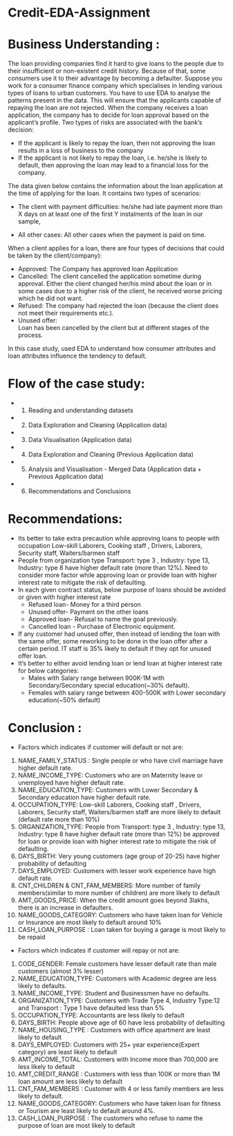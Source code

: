 # Credit-EDA-Assignment

# Business Understanding :
The loan providing companies find it hard to give loans to the people due to their insufficient or non-existent credit history. Because of that, some consumers use it to their advantage by becoming a defaulter. Suppose you work for a consumer finance company which specialises in lending various types of loans to urban customers. You have to use EDA to analyse the patterns present in the data. This will ensure that the applicants capable of repaying the loan are not rejected.
When the company receives a loan application, the company has to decide for loan approval based on the applicant’s profile. Two types of risks are associated with the bank’s decision:
- If the applicant is likely to repay the loan, then not approving the loan results in a loss of business to the company
- If the applicant is not likely to repay the loan, i.e. he/she is likely to default, then approving the loan may lead to a financial loss for the company.

The data given below contains the information about the loan application at the time of applying for the loan. It contains two types of scenarios:
- The client with payment difficulties: 
  he/she had late payment more than X days on at least one of the first Y instalments of the loan in our sample,

- All other cases: 
  All other cases when the payment is paid on time.

When a client applies for a loan, there are four types of decisions that could be taken by the client/company):
- Approved: 
The Company has approved loan Application
- Cancelled: 
The client cancelled the application sometime during approval. Either the client changed her/his mind about the loan or in some cases due to a higher risk of the client, he received worse pricing which he did not want.
- Refused: 
The company had rejected the loan (because the client does not meet their requirements etc.).
- Unused offer:  
Loan has been cancelled by the client but at different stages of the process.

In this case study, used EDA to understand how consumer attributes and loan attributes influence the tendency to default.

# Flow of the case study:

- 1) Reading and understanding datasets
- 2) Data Exploration and Cleaning (Application data)
- 3) Data Visualisation (Application data)
- 4) Data Exploration and Cleaning (Previous Application data)
- 5) Analysis and Visualisation - Merged Data (Application data + Previous Application data)
- 6) Recommendations and Conclusions
 



# Recommendations:

- Its better to take extra precaution while approving loans to people with occupation Low-skill Laborers, 
Cooking staff , Drivers, Laborers, Security staff, Waiters/barmen staff
- People from organization type Transport: type 3 , Industry: type 13, Industry: type 8 have higher default 
rate (more than 12%). Need to consider more factor while approving loan or provide loan with higher 
interest rate to mitigate the risk of defaulting.
- In each given contract status, below purpose of loans should be avoided or given with higher interest rate
     - Refused loan- Money for a third person 
     - Unused offer- Payment on the other loans
     - Approved loan- Refusal to name the goal previously.
     - Cancelled loan - Purchase of Electronic equipment.
- If any customer had unused offer, then instead of lending the loan with the same offer, some reworking to be done in the loan offer after a certain period. IT staff is 35% likely to default if they opt for unused offer 
loan.
- It’s better to either avoid lending loan or lend loan at higher interest rate for below categories:
     - Males with Salary range between 900K-1M with Secondary/Secondary special education(~30% default).
     - Females with salary range between 400-500K with Lower secondary education(~50% default)

# Conclusion :

-  Factors which indicates if customer will default or not are:
1. NAME_FAMILY_STATUS : Single people or who have civil marriage have higher default rate.
2. NAME_INCOME_TYPE: Customers who are on Maternity leave or unemployed have higher default rate.
3. NAME_EDUCATION_TYPE: Customers with Lower Secondary & Secondary education have higher default rate.
4. OCCUPATION_TYPE: Low-skill Laborers, Cooking staff , Drivers, Laborers, Security staff, Waiters/barmen staff are 
more likely to default (default rate more than 10%)
5. ORGANIZATION_TYPE: People from Transport: type 3 , Industry: type 13, Industry: type 8 have higher default rate 
(more than 12%) be approved for loan or provide loan with higher interest rate to mitigate the risk of defaulting.
6. DAYS_BIRTH: Very young customers (age group of 20-25) have higher probability of defaulting
7. DAYS_EMPLOYED: Customers with lesser work experience have high default rate.
8. CNT_CHILDREN & CNT_FAM_MEMBERS: More number of family members(similar to more number of children) 
are more likely to default
9. AMT_GOODS_PRICE: When the credit amount goes beyond 3lakhs, there is an increase in defaulters.
10. NAME_GOODS_CATEGORY: Customers who have taken loan for Vehicle or Insurance are most likely to default 
around 10%
11. CASH_LOAN_PURPOSE : Loan taken for buying a garage is most likely to be repaid


- Factors which indicates if customer will repay or not are:
1. CODE_GENDER: Female customers have lesser default rate than male customers (almost 3% lesser)
2. NAME_EDUCATION_TYPE: Customers with Academic degree are less likely to defaults.
3. NAME_INCOME_TYPE: Student and Businessmen have no defaults.
4. ORGANIZATION_TYPE: Customers with Trade Type 4, Industry Type:12 and Transport : Type 1 have defaulted less 
than 5%
5. OCCUPATION_TYPE: Accountants are less likely to default
6. DAYS_BIRTH: People above age of 60 have less probability of defaulting
7. NAME_HOUSING_TYPE : Customers with office apartment are least likely to default
8. DAYS_EMPLOYED: Customers with 25+ year experience(Expert category) are least likely to default
9. AMT_INCOME_TOTAL: Customers with Income more than 700,000 are less likely to default
10. AMT_CREDIT_RANGE : Customers with less than 100K or more than 1M loan amount are less likely to default
11. CNT_FAM_MEMBERS : Customer with 4 or less family members are less likely to default.
12. NAME_GOODS_CATEGORY: Customers who have taken loan for fitness or Tourism are least likely to default around 
4%.
13. CASH_LOAN_PURPOSE : The customers who refuse to name the purpose of loan are most likely to default

